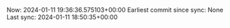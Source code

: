 Now: 2024-01-11 19:36:36.575103+00:00 Earliest commit since sync: None Last sync: 2024-01-11 18:50:35+00:00

